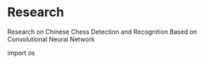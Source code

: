 # Research
Research on Chinese Chess Detection and Recognition Based on Convolutional Neural Network

import os

